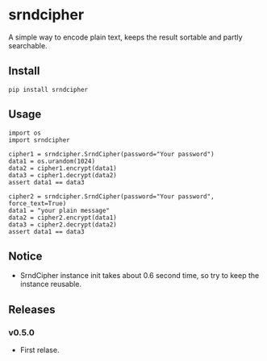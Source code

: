# srndcipher

A simple way to encode plain text, keeps the result sortable and partly searchable.

## Install

```shell
pip install srndcipher
```

## Usage

```
import os
import srndcipher

cipher1 = srndcipher.SrndCipher(password="Your password")
data1 = os.urandom(1024)
data2 = cipher1.encrypt(data1)
data3 = cipher1.decrypt(data2)
assert data1 == data3

cipher2 = srndcipher.SrndCipher(password="Your password", force_text=True)
data1 = "your plain message"
data2 = cipher2.encrypt(data1)
data3 = cipher2.decrypt(data2)
assert data1 == data3
```

## Notice

- SrndCipher instance init takes about 0.6 second time, so try to keep the instance reusable.

## Releases

### v0.5.0

- First relase.
